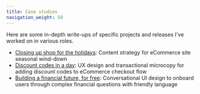 ```yaml
---
title: Case studies
navigation_weight: 50
---
```


Here are some in-depth write-ups of specific projects and releases I've worked on in various roles. 

* [Closing up shop for the holidays](../daye-closing-shop.md): Content strategy for eCommerce site seasonal wind-down
* [Discount codes in a day](../case-studies/discount-codes.md): UX design and transactional microcopy for adding discount codes to eCommerce checkout flow
* [Building a financial future, for free](../../multiply-conversational-design.md): Conversational UI design to onboard users through complex financial questions with friendly language
